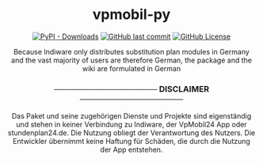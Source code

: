 <h1 align="center">vpmobil-py</h1>
<p align="center">
  <a href="https://pypi.org/project/vpmobil/"><img alt="PyPI - Downloads" src="https://img.shields.io/pypi/dm/vpmobil?style=for-the-badge&logo=pypi&logoColor=white&label=Downloads&color=5865F2"></a>
  <a href="#"><img alt="GitHub last commit" src="https://img.shields.io/github/last-commit/annhilati/vpmobil-py?style=for-the-badge&logo=github&label=Letzter%20Commit&color=23A55A"></a>
  <a href="#"><img alt="GitHub License" src="https://img.shields.io/github/license/annhilati/vpmobil-py?style=for-the-badge&label=Lizenz&color=F23F42"></a>

  <p align="center">Because Indiware only distributes substitution plan modules in Germany and the vast majority of users are therefore German, the package and the wiki are formulated in German</p>
</p>

<h3 align="center">────────────────── DISCLAIMER ──────────────────</h3>
<p align="center">
  Das Paket und seine zugehörigen Dienste und Projekte sind eigenständig und stehen in keiner Verbindung zu Indiware, der VpMobil24 App oder stundenplan24.de. Die Nutzung obliegt der Verantwortung des Nutzers. Die   Entwickler übernimmt keine Haftung für Schäden, die durch die Nutzung der App entstehen.
</p>
